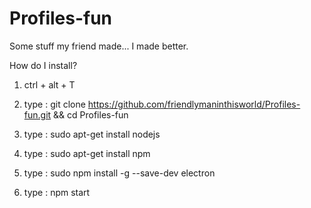 # Profiles-fun
Some stuff my friend made... I made better.

How do I install?

1. ctrl + alt + T
2. type :
   git clone https://github.com/friendlymaninthisworld/Profiles-fun.git && cd Profiles-fun

3. type :
   sudo apt-get install nodejs

4. type : 
   sudo apt-get install npm

5. type :
   sudo npm install -g --save-dev electron

6. type : 
   npm start
